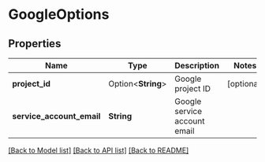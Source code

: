 # GoogleOptions

## Properties

Name | Type | Description | Notes
------------ | ------------- | ------------- | -------------
**project_id** | Option<**String**> | Google project ID | [optional]
**service_account_email** | **String** | Google service account email | 

[[Back to Model list]](../README.md#documentation-for-models) [[Back to API list]](../README.md#documentation-for-api-endpoints) [[Back to README]](../README.md)


